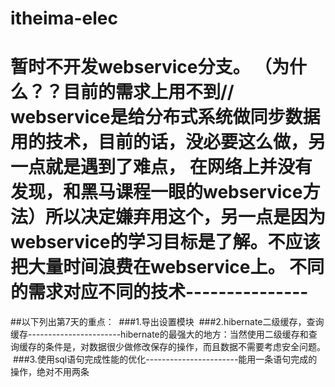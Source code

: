 # itheima-elec
暂时不开发webservice分支。 （为什么？？目前的需求上用不到// webservice是给分布式系统做同步数据用的技术，目前的话，没必要这么做，另一点就是遇到了难点，
在网络上并没有发现，和黑马课程一眼的webservice方法）所以决定嫌弃用这个，另一点是因为webservice的学习目标是了解。不应该把大量时间浪费在webservice上。
不同的需求对应不同的技术---------------
==================================================
##以下列出第7天的重点：
  ###1.导出设置模块
  ###2.hibernate二级缓存，查询缓存-----------------------hibernate的最强大的地方：当然使用二级缓存和查询缓存的条件是，对数据很少做修改保存的操作，而且数据不需要考虑安全问题。
  ###3.使用sql语句完成性能的优化-----------------------能用一条语句完成的操作，绝对不用两条
